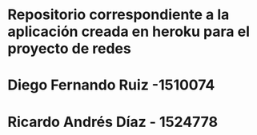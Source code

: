 # Repositorio correspondiente a la aplicación creada en heroku para el proyecto de redes
# Diego Fernando Ruiz -1510074
# Ricardo Andrés Díaz - 1524778
